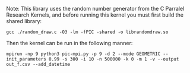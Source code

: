 Note: This library uses the random number generator from the C Parralel Research Kernels, and before running this kernel you must first build the shared library:
```
gcc ./random_draw.c -O3 -lm -fPIC -shared -o librandomdraw.so
```

Then the kernel can be run in the following manner:
```
mpirun -np 9 python3 pic-mpi.py -p 9 -d 2 --mode GEOMETRIC --init_parameters 0.99 -s 300 -i 10 -n 500000 -k 0 -m 1 -v --output out_f.csv --add_datetime
```

